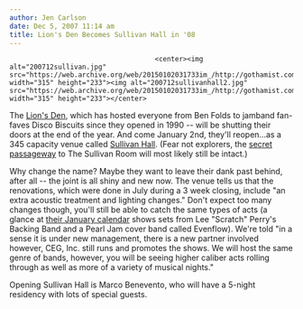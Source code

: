 ```yaml
---
author: Jen Carlson
date: Dec 5, 2007 11:14 am
title: Lion's Den Becomes Sullivan Hall in '08
---
```


	
										<center><img alt="200712sullivan.jpg" src="https://web.archive.org/web/20150102031733im_/http://gothamist.com/attachments/arts_jen/200712sullivan.jpg" width="315" height="233"><img alt="200712sullivanhall2.jpg" src="https://web.archive.org/web/20150102031733im_/http://gothamist.com/attachments/arts_jen/200712sullivanhall2.jpg" width="315" height="233"></center>

<p>The <a href="https://web.archive.org/web/20150102031733/http://www.cegmusic.com/lionsden">Lion&apos;s Den</a>, which has hosted everyone from Ben Folds to jamband fan-faves Disco Biscuits since they opened in 1990 -- will be shutting their doors at the end of the year. And come January 2nd, they&apos;ll reopen...as a 345 capacity venue called <a href="https://web.archive.org/web/20150102031733/http://www.sullivanhallnyc.com/">Sullivan Hall</a>. (Fear not explorers, the <a href="https://web.archive.org/web/20150102031733/http://gothamist.com/2007/11/01/new_yorks_notso.php">secret passageway</a> to The Sullivan Room will most likely still be intact.)</p>

<p>Why change the name? Maybe they want to leave their dank past behind, after all -- the joint is all shiny and new now. The venue tells us that the renovations, which were done in July during a 3 week closing, include &quot;an extra acoustic treatment and lighting changes.&quot; Don&apos;t expect too many changes though, you&apos;ll still be able to catch the same types of acts (a glance at <a href="https://web.archive.org/web/20150102031733/http://www.sullivanhallnyc.com/index_2.htm">their January calendar</a> shows sets from Lee &quot;Scratch&quot; Perry&apos;s Backing Band and a Pearl Jam cover band called Evenflow). We&apos;re told &quot;in a sense it is under new management, there is a new partner involved however, CEG, Inc. still runs and promotes the shows. We will host the same genre of bands, however, you will be seeing higher caliber acts rolling through as well as more of a variety of musical nights.&quot; </p>

<p>Opening Sullivan Hall is Marco Benevento, who will have a 5-night residency with lots of special guests.</p>					
										
									
				